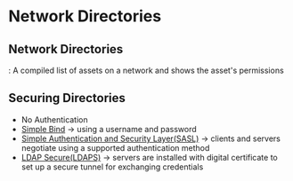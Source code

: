 
# Network Directories


## Network Directories
 : A compiled list of assets on a network and shows the asset's permissions


## Securing Directories

* No Authentication
* <ins>Simple Bind</ins> -> using a username and password
* <ins>Simple Authentication and Security Layer(SASL)</ins> -> clients and servers negotiate using a supported authentication method
* <ins>LDAP Secure(LDAPS)</ins> -> servers are installed with digital certificate to set up a secure tunnel for exchanging credentials 
